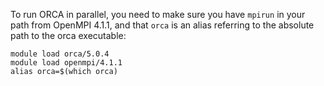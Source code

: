 To run ORCA in parallel, you need to make sure you have `mpirun` in your path from
OpenMPI 4.1.1, and that `orca` is an alias referring to the absolute path to the orca
executable:
```
module load orca/5.0.4
module load openmpi/4.1.1
alias orca=$(which orca)
```
